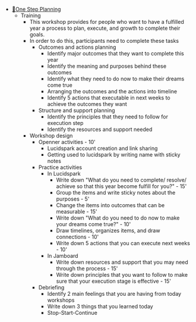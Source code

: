 - [🌱One Step Planning](<🌱One Step Planning.md>)
    - Training
        - This workshop provides for people who want to have a fulfilled year a process to plan, execute, and growth to complete their goals.
        - In order to do this, participants need to complete these tasks
            - Outcomes and actions planning
                - Identify major outcomes that they want to complete this year
                - Identify the meaning and purposes behind these outcomes
                - Identify what they need to do now to make their dreams come true
                - Arranging the outcomes and the actions into timeline
                - Identify 5 actions that executable in next weeks to achieve the outcomes they want
            - Structure and support planning
                - Identify the principles that they need to follow for execution step
                - Identify the resources and support needed
        - Workshop design
            - Openner activities - 10'
                - Lucidspark account creation and link sharing
                - Getting used to lucidspark by writing name with sticky notes
            - Practice activities
                - In Lucidspark
                    - Write down "What do you need to complete/ resolve/ achieve so that this year become fulfill for you?" - 15'
                    - Group the items and write sticky notes about the purposes - 5'
                    - Change the items into outcomes that can be measurable - 15'
                    - Write down "What do you need to do now to make your dreams come true?" - 10'
                    - Draw timelines, organizes items, and draw connections - 10'
                    - Write down 5 actions that you can execute next weeks - 10'
                - In Jamboard
                    - Write down resources and support that you may need through the process - 15'
                    - Write down principles that you want to follow to make sure that your execution stage is effective - 15'
            - Debriefing
                - Identify 2 main feelings that you are having from today workshops
                - Write down 3 things that you learned today
                - Stop-Start-Continue
